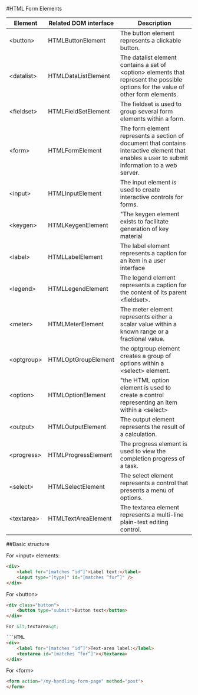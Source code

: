 #HTML Form Elements

|     Element      | Related DOM interface | Description |
|------------------|-----------------------|-------------|
| &lt;button&gt;   | HTMLButtonElement     | The button element represents a clickable button. |
| &lt;datalist&gt; | HTMLDataListElement   | The datalist element contains a set of &lt;option&gt; elements that represent the possible options for the value of other form elements. |
| &lt;fieldset&gt; | HTMLFieldSetElement   | The fieldset is used to group several form elements within a form. |
| &lt;form&gt;     | HTMLFormElement       | The form element represents a section of document that contains interactive element that enables a user to submit information to a web server. |
| &lt;input&gt;    | HTMLInputElement      | The  input element is used to create interactive controls for forms. |
| &lt;keygen&gt;   | HTMLKeygenElement     | "The keygen element exists to facilitate generation of key material |
| &lt;label&gt;    | HTMLLabelElement      | The label element represents a caption for an item in a user interface |
| &lt;legend&gt;   | HTMLLegendElement     | The legend element represents a caption for the content of its parent &lt;fieldset&gt;. |
| &lt;meter&gt;    | HTMLMeterElement      | The meter element  represents either a scalar value within a known range or a fractional value. |
| &lt;optgroup&gt; | HTMLOptGroupElement   | the optgroup element creates a group of options within a &lt;select&gt; element. |
| &lt;option&gt;   | HTMLOptionElement     | "the HTML option element is used to create a control representing an item within a &lt;select&gt; |
| &lt;output&gt;   | HTMLOutputElement     | The output element represents the result of a calculation. |
| &lt;progress&gt; | HTMLProgressElement   | The progress element is used to view the completion progress of a task. |
| &lt;select&gt;   | HTMLSelectElement     | The select element represents a control that presents a menu of options. |
| &lt;textarea&gt; | HTMLTextAreaElement   | The textarea element represents a multi-line plain-text editing control. |


##Basic structure

For &lt;input&gt; elements:

```HTML
<div>
    <label for="[matches “id”]">Label text:</label>
    <input type="[type]" id="[matches “for”]" />
</div>
```

For &lt;button&gt;

```HTML
<div class="button">
    <button type="submit">Button text</button>
</div>

For &lt;textarea&gt;

```HTML
<div>
    <label for="[matches “id”]">Text-area label:</label>
    <textarea id="[matches “for”]"></textarea>
</div>
```

For &lt;form&gt;

```HTML
<form action="/my-handling-form-page" method="post">
</form>
```








